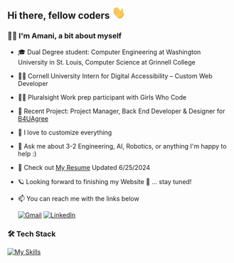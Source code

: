 ## Hi there, fellow coders <img src="https://github.com/ABSphreak/ABSphreak/blob/master/gifs/Hi.gif" width="30px"></h2>

### 🧕🏻 I'm Amani, a bit about myself 

- 🎓 Dual Degree student: Computer Engineering at Washington University in St. Louis, Computer Science at Grinnell College
- 👩‍💻 Cornell University Intern for Digital Accessibility – Custom Web Developer
- 👩‍💻 Pluralsight Work prep participant with Girls Who Code
- 🔭 Recent Project: Project Manager, Back End Developer & Designer for [B4UAgree](https://github.com/Amani-Alqaisi/B4UAgree)
- 💎 I love to customize everything
- 💬 Ask me about 3-2 Engineering, AI, Robotics, or anything I'm happy to help :)
- 📝 Check out [My Resume](https://drive.google.com/file/d/1AvPugUhFFgkSKcxaJnd7fej9avTIp39Y/view?usp=sharing) Updated 6/25/2024
- 🪐 Looking forward to finishing my Website 👀 ... stay tuned!
- 📫 You can reach me with the links below
  
  [![Gmail](https://img.shields.io/badge/-GMAIL-D14836?style=for-the-badge&logo=gmail&logoColor=white)](mailto:amanialqaisi7@gmail.com)
  [![LinkedIn](https://img.shields.io/badge/-LINKEDIN-0077B5?style=for-the-badge&logo=linkedin&logoColor=white)](https://www.linkedin.com/in/amani-alqaisi/)

### 🛠  Tech Stack

[![My Skills](https://skillicons.dev/icons?i=py,c,cpp,java,eclipse,github,stackoverflow,matlab,vscode,git,js,html,ros)](https://skillicons.dev)

<!--
**Amani-Alqaisi/Amani-Alqaisi** is a ✨ _special_ ✨ repository because its `README.md` (this file) appears on your GitHub profile.

Here are some ideas to get you started:

- 🔭 I’m currently working on ...
- 🌱 I’m currently learning ...
- 👯 I’m looking to collaborate on ...
- 🤔 I’m looking for help with ...
- 💬 Ask me about ...
- 📫 How to reach me: ...
- 😄 Pronouns: ...
- ⚡ Fun fact: ...
-->
